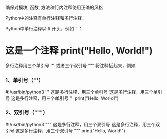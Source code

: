 # 

确保对模块, 函数, 方法和行内注释使用正确的风格

Python中的注释有单行注释和多行注释：

Python中单行注释以 # 开头，例如：：

# 这是一个注释 print("Hello, World!")

多行注释用三个单引号 ''' 或者三个双引号 """ 将注释括起来，例如:

### 1、单引号（'''）

#!/usr/bin/python3 ''' 这是多行注释，用三个单引号 这是多行注释，用三个单引号 这是多行注释，用三个单引号 ''' print("Hello, World!")

### 2、双引号（"""）

#!/usr/bin/python3 """ 这是多行注释，用三个双引号 这是多行注释，用三个双引号 这是多行注释，用三个双引号 """ print("Hello, World!")

[](https://www.runoob.com/python3/python3-interpreter.html)